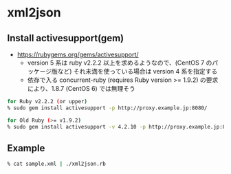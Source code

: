 # xml2json

## Install activesupport(gem)

 * https://rubygems.org/gems/activesupport/
   * version 5 系は ruby v2.2.2 以上を求めるようなので、(CentOS 7 のパッケージ版など) それ未満を使っている場合は version 4 系を指定する
   * 依存で入る concurrent-ruby (requires Ruby version >= 1.9.2) の要求により、1.8.7 (CentOS 6) では無理そう

```sh
for Ruby v2.2.2 (or upper)
% sudo gem install activesupport -p http://proxy.example.jp:8080/

for Old Ruby (>= v1.9.2)
% sudo gem install activesupport -v 4.2.10 -p http://proxy.example.jp:8080/
```

## Example

```sh
% cat sample.xml | ./xml2json.rb
```
